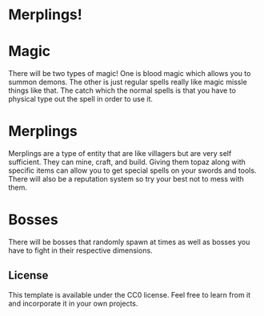 # Merplings!


# Magic

There will be two types of magic! One is blood magic which allows you to summon demons. The other is just regular spells really like magic missle things like that. The catch which the normal spells is that you have to physical type out the spell in order to use it. 

# Merplings

Merplings are a type of entity that are like villagers but are very self sufficient. They can mine, craft, and build. Giving them topaz along with specific items can allow you to get special spells on your swords and tools. There will also be a reputation system so try your best not to mess with them. 

# Bosses

There will be bosses that randomly spawn at times as well as bosses you have to fight in their respective dimensions.

## License

This template is available under the CC0 license. Feel free to learn from it and incorporate it in your own projects.
